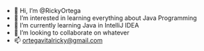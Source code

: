 - 👋 Hi, I’m @RickyOrtega
- 👀 I’m interested in learning everything about Java Programming
- 🌱 I’m currently learning Java in IntelliJ IDEA
- 💞️ I’m looking to collaborate on whatever
- 📫 ortegavitalricky@gmail.com
